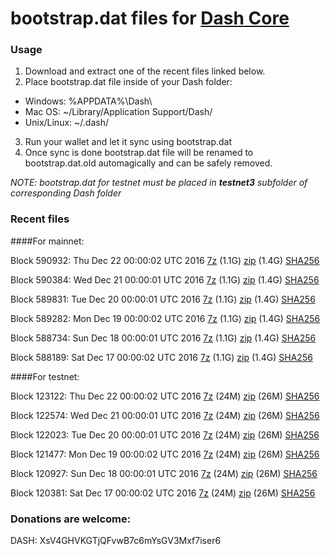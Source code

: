# bootstrap.dat files for [Dash Core](https://www.dash.org)

### Usage

1. Download and extract one of the recent files linked below.
2. Place bootstrap.dat file inside of your Dash folder:
 - Windows: %APPDATA%\Dash\
 - Mac OS: ~/Library/Application Support/Dash/
 - Unix/Linux: ~/.dash/
3. Run your wallet and let it sync using bootstrap.dat
4. Once sync is done bootstrap.dat file will be renamed to bootstrap.dat.old automagically and can be safely removed.

_NOTE: bootstrap.dat for testnet must be placed in **testnet3** subfolder of corresponding Dash folder_

### Recent files

####For mainnet:

Block 590932: Thu Dec 22 00:00:02 UTC 2016 [7z](https://transfer.sh/kNq5m/bootstrap.dat.20161222.7z) (1.1G) [zip](https://transfer.sh/J0kv7/bootstrap.dat.20161222.zip) (1.4G) [SHA256](https://transfer.sh/eYydf/sha256.txt)

Block 590384: Wed Dec 21 00:00:01 UTC 2016 [7z](https://transfer.sh/QOZvg/bootstrap.dat.20161221.7z) (1.1G) [zip](https://transfer.sh/utpn8/bootstrap.dat.20161221.zip) (1.4G) [SHA256](https://transfer.sh/hoEb4/sha256.txt)

Block 589831: Tue Dec 20 00:00:01 UTC 2016 [7z](https://transfer.sh/oS1QW/bootstrap.dat.20161220.7z) (1.1G) [zip](https://transfer.sh/LliWX/bootstrap.dat.20161220.zip) (1.4G) [SHA256](https://transfer.sh/mGlF6/sha256.txt)

Block 589282: Mon Dec 19 00:00:02 UTC 2016 [7z](https://transfer.sh/ZPGO0/bootstrap.dat.20161219.7z) (1.1G) [zip](https://transfer.sh/pJTUG/bootstrap.dat.20161219.zip) (1.4G) [SHA256](https://transfer.sh/CXCsf/sha256.txt)

Block 588734: Sun Dec 18 00:00:01 UTC 2016 [7z](https://transfer.sh/bvxXm/bootstrap.dat.20161218.7z) (1.1G) [zip](https://transfer.sh/Up6Yv/bootstrap.dat.20161218.zip) (1.4G) [SHA256](https://transfer.sh/Iq18C/sha256.txt)

Block 588189: Sat Dec 17 00:00:02 UTC 2016 [7z](https://transfer.sh/8M1ic/bootstrap.dat.20161217.7z) (1.1G) [zip](https://transfer.sh/ErS3t/bootstrap.dat.20161217.zip) (1.4G) [SHA256](https://transfer.sh/DCX7u/sha256.txt)

####For testnet:

Block 123122: Thu Dec 22 00:00:02 UTC 2016 [7z](https://transfer.sh/qRA5A/bootstrap.dat.20161222.7z) (24M) [zip](https://transfer.sh/OYUpF/bootstrap.dat.20161222.zip) (26M) [SHA256](https://transfer.sh/bbLiU/sha256.txt)

Block 122574: Wed Dec 21 00:00:01 UTC 2016 [7z](https://transfer.sh/15IrGO/bootstrap.dat.20161221.7z) (24M) [zip](https://transfer.sh/Rr9yz/bootstrap.dat.20161221.zip) (26M) [SHA256](https://transfer.sh/c9nxQ/sha256.txt)

Block 122023: Tue Dec 20 00:00:01 UTC 2016 [7z](https://transfer.sh/rq1Sp/bootstrap.dat.20161220.7z) (24M) [zip](https://transfer.sh/XD8KK/bootstrap.dat.20161220.zip) (26M) [SHA256](https://transfer.sh/XzR5r/sha256.txt)

Block 121477: Mon Dec 19 00:00:02 UTC 2016 [7z](https://transfer.sh/osPWn/bootstrap.dat.20161219.7z) (24M) [zip](https://transfer.sh/wyfqf/bootstrap.dat.20161219.zip) (26M) [SHA256](https://transfer.sh/acApK/sha256.txt)

Block 120927: Sun Dec 18 00:00:01 UTC 2016 [7z](https://transfer.sh/dQ0Qr/bootstrap.dat.20161218.7z) (24M) [zip](https://transfer.sh/kxEkv/bootstrap.dat.20161218.zip) (26M) [SHA256](https://transfer.sh/StQ3v/sha256.txt)

Block 120381: Sat Dec 17 00:00:02 UTC 2016 [7z](https://transfer.sh/SbSn5/bootstrap.dat.20161217.7z) (24M) [zip](https://transfer.sh/XobyI/bootstrap.dat.20161217.zip) (26M) [SHA256](https://transfer.sh/11Ud6i/sha256.txt)

### Donations are welcome:

DASH: XsV4GHVKGTjQFvwB7c6mYsGV3Mxf7iser6
